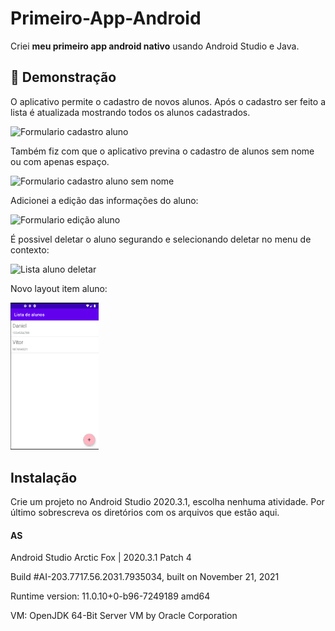 # Primeiro-App-Android

Criei **meu primeiro app android nativo** usando Android Studio e Java.

## 📲 Demonstração

O aplicativo permite o cadastro de novos alunos. Após o cadastro ser feito a lista é atualizada mostrando todos os alunos cadastrados.


![Formulario cadastro aluno](https://media.giphy.com/media/7N9sKNXESALacOAZQY/giphy.gif)

Também fiz com que o aplicativo previna o cadastro de alunos sem nome ou com apenas espaço.

![Formulario cadastro aluno sem nome](https://media.giphy.com/media/Tq0yb8NJxsm4wggER0/giphy.gif)

Adicionei a edição das informações do aluno:

![Formulario edição aluno](https://media.giphy.com/media/9eJE625qUurolAV9Wz/giphy.gif)

É possivel deletar o aluno segurando e selecionando deletar no menu de contexto:

![Lista aluno deletar](https://media.giphy.com/media/8mWCfoTcFmYbcdm6SE/giphy.gif)

Novo layout item aluno:

<img src="telaapp.PNG" alt="Novo layout item aluno" width="28%"/>

## Instalação

Crie um projeto no Android Studio 2020.3.1, escolha nenhuma atividade. Por último sobrescreva os diretórios com os arquivos que estão aqui.


#### AS 
Android Studio Arctic Fox | 2020.3.1 Patch 4

Build #AI-203.7717.56.2031.7935034, built on November 21, 2021

Runtime version: 11.0.10+0-b96-7249189 amd64

VM: OpenJDK 64-Bit Server VM by Oracle Corporation

